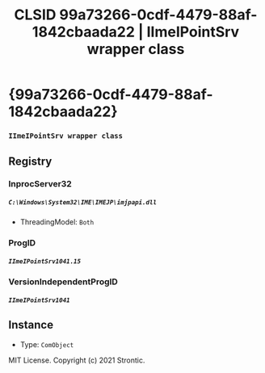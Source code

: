 ﻿---
title: "CLSID 99a73266-0cdf-4479-88af-1842cbaada22 | IImeIPointSrv wrapper class"
excerpt: What is COM-Object CLSID 99a73266-0cdf-4479-88af-1842cbaada22?
---

# {99a73266-0cdf-4479-88af-1842cbaada22}

### `IImeIPointSrv wrapper class`

## Registry


### InprocServer32

##### `C:\Windows\System32\IME\IMEJP\imjpapi.dll`
* ThreadingModel: `Both`

### ProgID

##### `IImeIPointSrv1041.15`

### VersionIndependentProgID

##### `IImeIPointSrv1041`

## Instance

* Type: `ComObject`

MIT License. Copyright (c) 2021 Strontic.


